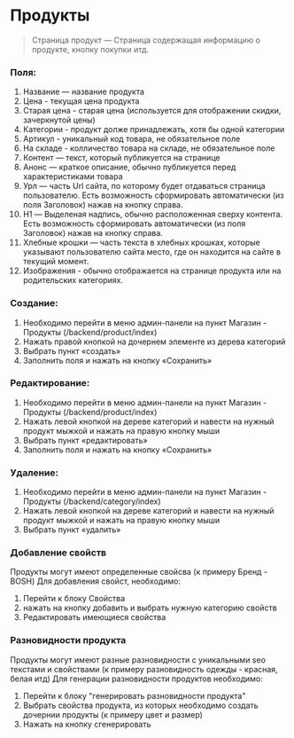 # Продукты

> Страница продукт — Страница содержащая информацию о продукте, кнопку покупки итд.


### Поля:

1. Название — название продукта
2. Цена - текущая цена продукта
3. Старая цена - старая цена (используется для отображении скидки, зачеркнутой цены)
4. Категории - продукт долже принадлежать, хотя бы одной категории
5. Артикул - уникальный код товара, не обязательное поле
6. На складе - колличество товара на складе, не обязательное поле
7. Контент — текст, который публикуется на странице
8. Анонс — краткое описание, обычно публикуется перед характеристиками товара
9. Урл — часть Url сайта, по которому будет отдаваться страница пользователю. Есть возможность сформировать автоматически (из поля Заголовок) нажав на кнопку справа.
10. H1 — Выделеная надпись, обычно расположенная сверху контента.  Есть возможность сформировать автоматически (из поля Заголовок) нажав на кнопку справа.
11. Хлебные крошки — часть текста в хлебных крошках, которые указывают пользователю сайта место, где он находится на сайте в текущий момент.
12. Изображения - обычно отображается на странице продукта или на родительских категориях.


### Создание:

1. Необходимо перейти в меню админ-панели на пункт Магазин - Продукты (/backend/product/index)
2. Нажать правой кнопкой на дочернем элементе из дерева категорий
3. Выбрать пункт «создать»
4. Заполнить поля и нажать на кнопку «Сохранить»

### Редактирование:

1. Необходимо перейти в меню админ-панели на пункт Магазин - Продукты (/backend/product/index)
2. Нажать левой кнопкой на дереве категорий и навести на нужный продукт мыжкой и нажать на правую кнопку мыши
3. Выбрать пункт «редактировать»
4. Заполнить поля и нажать на кнопку «Сохранить»

### Удаление:

1. Необходимо перейти в меню админ-панели на пункт Магазин - Продукты (/backend/category/index)
2. Нажать левой кнопкой на дереве категорий и навести на нужный продукт мыжкой и нажать на правую кнопку мыши
3. Выбрать пункт «удалить»

### Добавление свойств

Продукты могут имеют определенные свойсва (к примеру Бренд - BOSH)
Для добавления свойст, необходимо:

1. Перейти к блоку Свойства
2. нажать на кнопку добавить и выбрать нужную категорию свойств
3. Редактировать имеющиеся свойства


### Разновидности продукта

Продукты могут имеют разные разновидности с уникальными seo текстами и свойствами (к примеру разновидность одежды - красная, белая итд)
Для генерации разновидности продуктов необходимо:

1. Перейти к блоку "генерировать разновидности продукта"
2. Выбрать свойства продукта, из которых необходимо создать дочернии продукты (к примеру цвет и размер)
3. Нажать на кнопку сгенерировать